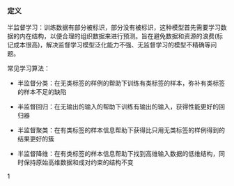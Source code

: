 ### 定义

半监督学习：训练数据有部分被标识，部分没有被标识，这种模型首先需要学习数据的内在结构，以便合理的组织数据来进行预测。旨在避免数据和资源的浪费(标记成本很高)，解决监督学习模型泛化能力不强、无监督学习的模型不精确等问题。



常见学习算法：

* 半监督分类：在无类标签的样例的帮助下训练有类标签的样本，弥补有类标签的样本不足的缺陷

* 半监督回归：在无输出的输入的帮助下训练有输出的输入，获得性能更好的回归器

* 半监督聚类：在有类标签的样本信息帮助下获得比只用无类标签的样例得到的结果更好的簇

* 半监督降维：在有类标签的样本信息帮助下找到高维输入数据的低维结构，同时保持原始高维数据和成对约束的结构不变

  

1



